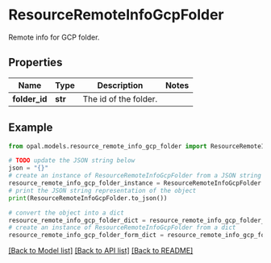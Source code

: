 # ResourceRemoteInfoGcpFolder

Remote info for GCP folder.

## Properties

Name | Type | Description | Notes
------------ | ------------- | ------------- | -------------
**folder_id** | **str** | The id of the folder. | 

## Example

```python
from opal.models.resource_remote_info_gcp_folder import ResourceRemoteInfoGcpFolder

# TODO update the JSON string below
json = "{}"
# create an instance of ResourceRemoteInfoGcpFolder from a JSON string
resource_remote_info_gcp_folder_instance = ResourceRemoteInfoGcpFolder.from_json(json)
# print the JSON string representation of the object
print(ResourceRemoteInfoGcpFolder.to_json())

# convert the object into a dict
resource_remote_info_gcp_folder_dict = resource_remote_info_gcp_folder_instance.to_dict()
# create an instance of ResourceRemoteInfoGcpFolder from a dict
resource_remote_info_gcp_folder_form_dict = resource_remote_info_gcp_folder.from_dict(resource_remote_info_gcp_folder_dict)
```
[[Back to Model list]](../README.md#documentation-for-models) [[Back to API list]](../README.md#documentation-for-api-endpoints) [[Back to README]](../README.md)


